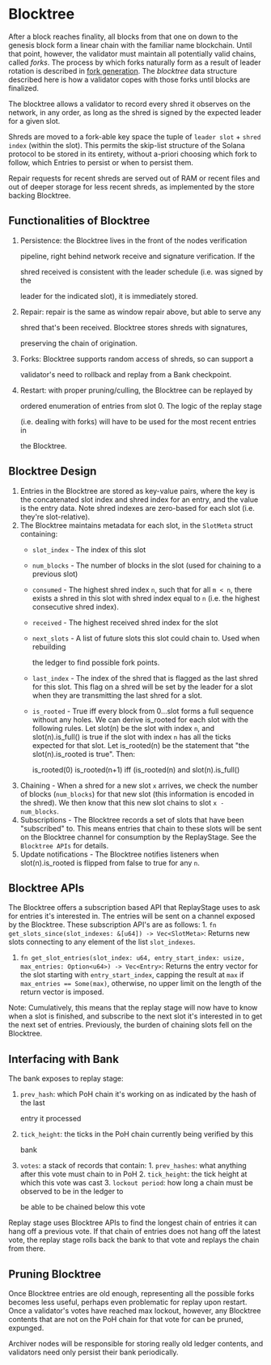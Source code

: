 # Blocktree

After a block reaches finality, all blocks from that one on down to the genesis block form a linear chain with the familiar name blockchain. Until that point, however, the validator must maintain all potentially valid chains, called _forks_. The process by which forks naturally form as a result of leader rotation is described in [fork generation](../cluster/fork-generation.md). The _blocktree_ data structure described here is how a validator copes with those forks until blocks are finalized.

The blocktree allows a validator to record every shred it observes on the network, in any order, as long as the shred is signed by the expected leader for a given slot.

Shreds are moved to a fork-able key space the tuple of `leader slot` + `shred index` \(within the slot\). This permits the skip-list structure of the Solana protocol to be stored in its entirety, without a-priori choosing which fork to follow, which Entries to persist or when to persist them.

Repair requests for recent shreds are served out of RAM or recent files and out of deeper storage for less recent shreds, as implemented by the store backing Blocktree.

## Functionalities of Blocktree

1. Persistence: the Blocktree lives in the front of the nodes verification

   pipeline, right behind network receive and signature verification. If the

   shred received is consistent with the leader schedule \(i.e. was signed by the

   leader for the indicated slot\), it is immediately stored.

2. Repair: repair is the same as window repair above, but able to serve any

   shred that's been received. Blocktree stores shreds with signatures,

   preserving the chain of origination.

3. Forks: Blocktree supports random access of shreds, so can support a

   validator's need to rollback and replay from a Bank checkpoint.

4. Restart: with proper pruning/culling, the Blocktree can be replayed by

   ordered enumeration of entries from slot 0. The logic of the replay stage

   \(i.e. dealing with forks\) will have to be used for the most recent entries in

   the Blocktree.

## Blocktree Design

1. Entries in the Blocktree are stored as key-value pairs, where the key is the concatenated slot index and shred index for an entry, and the value is the entry data. Note shred indexes are zero-based for each slot \(i.e. they're slot-relative\).
2. The Blocktree maintains metadata for each slot, in the `SlotMeta` struct containing:
   * `slot_index` - The index of this slot
   * `num_blocks` - The number of blocks in the slot \(used for chaining to a previous slot\)
   * `consumed` - The highest shred index `n`, such that for all `m < n`, there exists a shred in this slot with shred index equal to `n` \(i.e. the highest consecutive shred index\).
   * `received` - The highest received shred index for the slot
   * `next_slots` - A list of future slots this slot could chain to. Used when rebuilding

     the ledger to find possible fork points.

   * `last_index` - The index of the shred that is flagged as the last shred for this slot. This flag on a shred will be set by the leader for a slot when they are transmitting the last shred for a slot.
   * `is_rooted` - True iff every block from 0...slot forms a full sequence without any holes. We can derive is\_rooted for each slot with the following rules. Let slot\(n\) be the slot with index `n`, and slot\(n\).is\_full\(\) is true if the slot with index `n` has all the ticks expected for that slot. Let is\_rooted\(n\) be the statement that "the slot\(n\).is\_rooted is true". Then:

     is\_rooted\(0\) is\_rooted\(n+1\) iff \(is\_rooted\(n\) and slot\(n\).is\_full\(\)
3. Chaining - When a shred for a new slot `x` arrives, we check the number of blocks \(`num_blocks`\) for that new slot \(this information is encoded in the shred\). We then know that this new slot chains to slot `x - num_blocks`.
4. Subscriptions - The Blocktree records a set of slots that have been "subscribed" to. This means entries that chain to these slots will be sent on the Blocktree channel for consumption by the ReplayStage. See the `Blocktree APIs` for details.
5. Update notifications - The Blocktree notifies listeners when slot\(n\).is\_rooted is flipped from false to true for any `n`.

## Blocktree APIs

The Blocktree offers a subscription based API that ReplayStage uses to ask for entries it's interested in. The entries will be sent on a channel exposed by the Blocktree. These subscription API's are as follows: 1. `fn get_slots_since(slot_indexes: &[u64]) -> Vec<SlotMeta>`: Returns new slots connecting to any element of the list `slot_indexes`.

1. `fn get_slot_entries(slot_index: u64, entry_start_index: usize, max_entries: Option<u64>) -> Vec<Entry>`: Returns the entry vector for the slot starting with `entry_start_index`, capping the result at `max` if `max_entries == Some(max)`, otherwise, no upper limit on the length of the return vector is imposed.

Note: Cumulatively, this means that the replay stage will now have to know when a slot is finished, and subscribe to the next slot it's interested in to get the next set of entries. Previously, the burden of chaining slots fell on the Blocktree.

## Interfacing with Bank

The bank exposes to replay stage:

1. `prev_hash`: which PoH chain it's working on as indicated by the hash of the last

   entry it processed

2. `tick_height`: the ticks in the PoH chain currently being verified by this

   bank

3. `votes`: a stack of records that contain: 1. `prev_hashes`: what anything after this vote must chain to in PoH 2. `tick_height`: the tick height at which this vote was cast 3. `lockout period`: how long a chain must be observed to be in the ledger to

   be able to be chained below this vote

Replay stage uses Blocktree APIs to find the longest chain of entries it can hang off a previous vote. If that chain of entries does not hang off the latest vote, the replay stage rolls back the bank to that vote and replays the chain from there.

## Pruning Blocktree

Once Blocktree entries are old enough, representing all the possible forks becomes less useful, perhaps even problematic for replay upon restart. Once a validator's votes have reached max lockout, however, any Blocktree contents that are not on the PoH chain for that vote for can be pruned, expunged.

Archiver nodes will be responsible for storing really old ledger contents, and validators need only persist their bank periodically.

